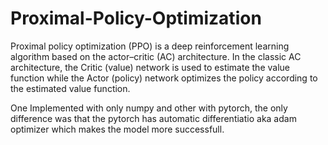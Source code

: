 # Proximal-Policy-Optimization
Proximal policy optimization (PPO) is a deep reinforcement learning algorithm based on the actor–critic (AC) architecture. In the classic AC architecture, the Critic (value) network is used to estimate the value function while the Actor (policy) network optimizes the policy according to the estimated value function.

One Implemented with only numpy and other with pytorch, the only difference was that the pytorch has automatic differentiatio aka adam optimizer which makes the model more successfull.
